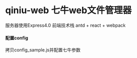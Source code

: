 # qiniu-web 七牛web文件管理器

服务器使用Express4.0
前端技术栈 antd + react + webpack

#### 配置config

拷贝config_sample.js并配置七牛参数

